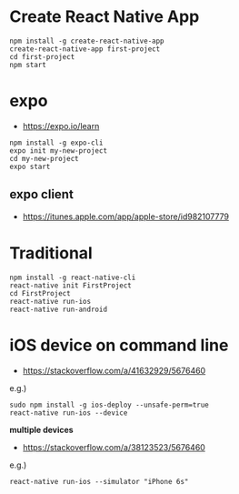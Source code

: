 # Create React Native App #

```
npm install -g create-react-native-app
create-react-native-app first-project
cd first-project
npm start
```


# expo #

* https://expo.io/learn

```
npm install -g expo-cli
expo init my-new-project
cd my-new-project
expo start
```

## expo client ##

* https://itunes.apple.com/app/apple-store/id982107779



# Traditional #

```
npm install -g react-native-cli
react-native init FirstProject
cd FirstProject
react-native run-ios
react-native run-android
```


# iOS device on command line #

* https://stackoverflow.com/a/41632929/5676460

e.g.)

```
sudo npm install -g ios-deploy --unsafe-perm=true
react-native run-ios --device
```

**multiple devices**

* https://stackoverflow.com/a/38123523/5676460


e.g.)

```
react-native run-ios --simulator "iPhone 6s"
```

